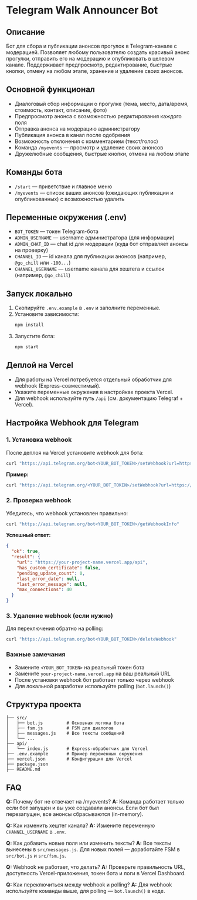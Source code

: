 # Telegram Walk Announcer Bot

## Описание
Бот для сбора и публикации анонсов прогулок в Telegram-канале с модерацией. Позволяет любому пользователю создать красивый анонс прогулки, отправить его на модерацию и опубликовать в целевом канале. Поддерживает предпросмотр, редактирование, быстрые кнопки, отмену на любом этапе, хранение и удаление своих анонсов.

## Основной функционал
- Диалоговый сбор информации о прогулке (тема, место, дата/время, стоимость, контакт, описание, фото)
- Предпросмотр анонса с возможностью редактирования каждого поля
- Отправка анонса на модерацию администратору
- Публикация анонса в канал после одобрения
- Возможность отклонения с комментарием (текст/голос)
- Команда `/myevents` — просмотр и удаление своих анонсов
- Дружелюбные сообщения, быстрые кнопки, отмена на любом этапе

## Команды бота
- `/start` — приветствие и главное меню
- `/myevents` — список ваших анонсов (ожидающих публикации и опубликованных) с возможностью удалить

## Переменные окружения (.env)
- `BOT_TOKEN` — токен Telegram-бота
- `ADMIN_USERNAME` — username администратора (для информации)
- `ADMIN_CHAT_ID` — chat id для модерации (куда бот отправляет анонсы на проверку)
- `CHANNEL_ID` — id канала для публикации анонсов (например, `@go_chill` или `-100...`)
- `CHANNEL_USERNAME` — username канала для хештега и ссылок (например, `@go_chill`)

## Запуск локально
1. Скопируйте `.env.example` в `.env` и заполните переменные.
2. Установите зависимости:
   ```bash
   npm install
   ```
3. Запустите бота:
   ```bash
   npm start
   ```

## Деплой на Vercel
- Для работы на Vercel потребуется отдельный обработчик для webhook (Express-совместимый).
- Укажите переменные окружения в настройках проекта Vercel.
- Для webhook используйте путь `/api` (см. документацию Telegraf + Vercel).

## Настройка Webhook для Telegram

### 1. Установка webhook
После деплоя на Vercel установите webhook для бота:

```bash
curl "https://api.telegram.org/bot<YOUR_BOT_TOKEN>/setWebhook?url=https://your-project-name.vercel.app/api"
```

**Пример:**
```bash
curl "https://api.telegram.org/<YOUR_BOT_TOKEN>/setWebhook?url=https://walk-announcer-bot.vercel.app/api"
```

### 2. Проверка webhook
Убедитесь, что webhook установлен правильно:

```bash
curl "https://api.telegram.org/bot<YOUR_BOT_TOKEN>/getWebhookInfo"
```

**Успешный ответ:**
```json
{
  "ok": true,
  "result": {
    "url": "https://your-project-name.vercel.app/api",
    "has_custom_certificate": false,
    "pending_update_count": 0,
    "last_error_date": null,
    "last_error_message": null,
    "max_connections": 40
  }
}
```

### 3. Удаление webhook (если нужно)
Для переключения обратно на polling:

```bash
curl "https://api.telegram.org/bot<YOUR_BOT_TOKEN>/deleteWebhook"
```

### Важные замечания
- Замените `<YOUR_BOT_TOKEN>` на реальный токен бота
- Замените `your-project-name.vercel.app` на ваш реальный URL
- После установки webhook бот работает только через webhook
- Для локальной разработки используйте polling (`bot.launch()`)

## Структура проекта
```
├── src/
│   ├── bot.js         # Основная логика бота
│   ├── fsm.js         # FSM для диалогов
│   ├── messages.js    # Все тексты сообщений
│   └── ...
├── api/
│   └── index.js       # Express-обработчик для Vercel
├── .env.example       # Пример переменных окружения
├── vercel.json        # Конфигурация для Vercel
├── package.json
├── README.md
```

## FAQ
**Q:** Почему бот не отвечает на /myevents?
**A:** Команда работает только если бот запущен и вы уже создавали анонсы. Если бот был перезапущен, все анонсы сбрасываются (in-memory).

**Q:** Как изменить хештег канала?
**A:** Измените переменную `CHANNEL_USERNAME` в `.env`.

**Q:** Как добавить новые поля или изменить тексты?
**A:** Все тексты вынесены в `src/messages.js`. Для новых полей — доработайте FSM в `src/bot.js` и `src/fsm.js`.

**Q:** Webhook не работает, что делать?
**A:** Проверьте правильность URL, доступность Vercel-приложения, токен бота и логи в Vercel Dashboard.

**Q:** Как переключиться между webhook и polling?
**A:** Для webhook используйте команды выше, для polling — `bot.launch()` в коде.
